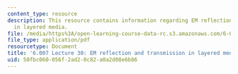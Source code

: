 ```yaml
---
content_type: resource
description: This resource contains information regarding EM reflection and transmission
  in layered media.
file: /media/https%3A/open-learning-course-data-rc.s3.amazonaws.com/6-007-electromagnetic-energy-from-motors-to-lasers-spring-2011/50fbc060056f2ad20c82a0a2d08e6b86_MIT6_007S11_lec30.pdf
file_type: application/pdf
resourcetype: Document
title: '6.007 Lecture 30: EM reflection and transmission in layered media'
uid: 50fbc060-056f-2ad2-0c82-a0a2d08e6b86
---
```

